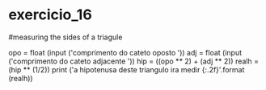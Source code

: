 # exercicio_16

#measuring the sides of a triagule

opo = float (input ('comprimento do cateto oposto '))
adj = float (input ('comprimento do cateto adjacente '))
hip = ((opo ** 2) + (adj ** 2))
realh = (hip ** (1/2))
print ('a hipotenusa deste triangulo ira medir {:.2f}'.format (realh))
